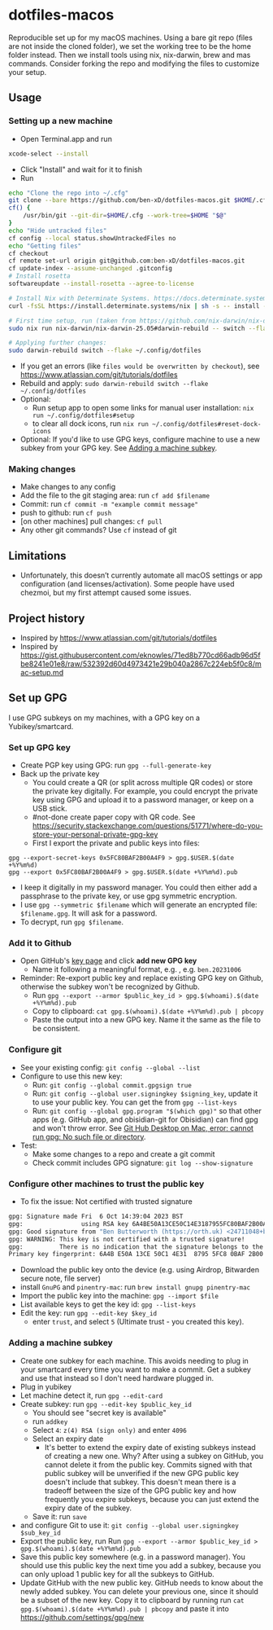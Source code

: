 # dotfiles-macos

Reproducible set up for my macOS machines. Using a bare git repo (files are not inside the cloned folder), we set the working tree to be the home folder instead. Then we install tools using nix, nix-darwin, brew and mas commands. Consider forking the repo and modifying the files to customize your setup.

## Usage

### Setting up a new machine

- Open Terminal.app and run

```bash
xcode-select --install
```

- Click "Install" and wait for it to finish
- Run

```bash
echo "Clone the repo into ~/.cfg"
git clone --bare https://github.com/ben-xD/dotfiles-macos.git $HOME/.cfg
cf() {
    /usr/bin/git --git-dir=$HOME/.cfg --work-tree=$HOME "$@"
}
echo "Hide untracked files"
cf config --local status.showUntrackedFiles no
echo "Getting files"
cf checkout
cf remote set-url origin git@github.com:ben-xD/dotfiles-macos.git
cf update-index --assume-unchanged .gitconfig
# Install rosetta
softwareupdate --install-rosetta --agree-to-license

# Install Nix with Determinate Systems. https://docs.determinate.systems/
curl -fsSL https://install.determinate.systems/nix | sh -s -- install --determinate

# First time setup, run (taken from https://github.com/nix-darwin/nix-darwin)
sudo nix run nix-darwin/nix-darwin-25.05#darwin-rebuild -- switch --flake ~/.config/dotfiles

# Applying further changes:
sudo darwin-rebuild switch --flake ~/.config/dotfiles
```

- If you get an errors (like `files would be overwritten by checkout`), see <https://www.atlassian.com/git/tutorials/dotfiles>
- Rebuild and apply: `sudo darwin-rebuild switch --flake ~/.config/dotfiles`
- Optional:
  - Run setup app to open some links for manual user installation: `nix run ~/.config/dotfiles#setup`
  - to clear all dock icons, run `nix run ~/.config/dotfiles#reset-dock-icons`
- Optional: If you'd like to use GPG keys, configure machine to use a new subkey from your GPG key. See [Adding a machine subkey](#adding-a-machine-subkey).

### Making changes

- Make changes to any config
- Add the file to the git staging area: run `cf add $filename`
- Commit: run `cf commit -m "example commit message"`
- push to github: run `cf push`
- [on other machines] pull changes: `cf pull`
- Any other git commands? Use `cf` instead of git

## Limitations

- Unfortunately, this doesn’t currently automate all macOS settings or app configuration (and licenses/activation). Some people have used chezmoi, but my first attempt caused some issues.

## Project history

- Inspired by <https://www.atlassian.com/git/tutorials/dotfiles>
- Inspired by <https://gist.githubusercontent.com/eknowles/71ed8b770cd66adb96d5fbe8241e01e8/raw/532392d60d4973421e29b040a2867c224eb5f0c8/mac-setup.md>

## Set up GPG

I use GPG subkeys on my machines, with a GPG key on a Yubikey/smartcard.

### Set up GPG key

- Create PGP key using GPG: run `gpg --full-generate-key`
- Back up the private key
  - You could create a QR (or split across multiple QR codes) or store the private key digitally. For example, you could encrypt the private key using GPG and upload it to a password manager, or keep on a USB stick.
  - #not-done create paper copy with QR code. See <https://security.stackexchange.com/questions/51771/where-do-you-store-your-personal-private-gpg-key>
  - First I export the private and public keys into files:

```
gpg --export-secret-keys 0x5FC80BAF2B00A4F9 > gpg.$USER.$(date +%Y%m%d)
gpg --export 0x5FC80BAF2B00A4F9 > gpg.$USER.$(date +%Y%m%d).pub
```

- I keep it digitally in my password manager. You could then either add a passphrase to the private key, or use gpg symmetric encryption.
- I use `gpg --symmetric $filename` which will generate an encrypted file: `$filename.gpg`. It will ask for a password.
- To decrypt, run `gpg $filename`.

### Add it to Github

- Open GitHub's [key page](https://github.com/settings/keys) and click **add new GPG key**
  - Name it following a meaningful format, e.g. , e.g. `ben.20231006`
- Reminder: Re-export public key and replace existing GPG key on Github, otherwise the subkey won't be recognized by Github.
  - Run `gpg --export --armor $public_key_id > gpg.$(whoami).$(date +%Y%m%d).pub`
  - Copy to clipboard: `cat gpg.$(whoami).$(date +%Y%m%d).pub | pbcopy`
  - Paste the output into a new GPG key. Name it the same as the file to be consistent.

### Configure git

- See your existing config: `git config --global --list`
- Configure to use this new key:
  - Run: `git config --global commit.gpgsign true`
  - Run: `git config --global user.signingkey $signing_key`, update it to use your public key. You can get the from `gpg --list-keys`
  - Run: `git config --global gpg.program "$(which gpg)"` so that other apps (e.g. GitHub app, and obisidian-git for Obisidian) can find gpg and won't throw error. See [Git Hub Desktop on Mac, error: cannot run gpg: No such file or directory](https://stackoverflow.com/a/37261769/7365866).
- Test:
  - Make some changes to a repo and create a git commit
  - Check commit includes GPG signature: `git log --show-signature`

### Configure other machines to trust the public key

- To fix the issue: Not certified with trusted signature

```bash
gpg: Signature made Fri  6 Oct 14:39:04 2023 BST
gpg:                using RSA key 6A4BE50A13CE50C14E3187955FC80BAF2B00A4F9
gpg: Good signature from "Ben Butterworth (https://orth.uk) <24711048+ben-xD@users.noreply.github.com>" [unknown]
gpg: WARNING: This key is not certified with a trusted signature!
gpg:          There is no indication that the signature belongs to the owner.
Primary key fingerprint: 6A4B E50A 13CE 50C1 4E31  8795 5FC8 0BAF 2B00 A4F9
```

- Download the public key onto the device (e.g. using Airdrop, Bitwarden secure note, file server)
- install `GnuPG` and `pinentry-mac`: run `brew install gnupg pinentry-mac`
- Import the public key into the machine: `gpg --import $file`
- List available keys to get the key id: `gpg --list-keys`
- Edit the key: run `gpg --edit-key $key_id`
  - enter `trust`, and select `5` (Ultimate trust - you created this key).

### Adding a machine subkey

- Create one subkey for each machine. This avoids needing to plug in your smartcard every time you want to make a commit. Get a subkey and use that instead so I don't need hardware plugged in.
- Plug in yubikey
- Let machine detect it, run `gpg --edit-card`
- Create subkey: run `gpg --edit-key $public_key_id`
  - You should see "secret key is available"
  - run `addkey`
  - Select `4`: `z(4) RSA (sign only)` and enter `4096`
  - Select an expiry date
    - It's better to extend the expiry date of existing subkeys instead of creating a new one. Why? After using a subkey on GitHub, you cannot delete it from the public key. Commits signed with that public subkey will be unverified if the new GPG public key doesn't include that subkey. This doesn't mean there is a tradeoff between the size of the GPG public key and how frequently you expire subkeys, because you can just extend the expiry date of the subkey.
  - Save it: run `save`
- and configure Git to use it: `git config --global user.signingkey $sub_key_id`
- Export the public key, run Run `gpg --export --armor $public_key_id > gpg.$(whoami).$(date +%Y%m%d).pub`
- Save this public key somewhere (e.g. in a password manager). You should use this public key the next time you add a subkey, because you can only upload 1 public key for all the subkeys to GitHub.
- Update GitHub with the new public key. GitHub needs to know about the newly added subkey. You can delete your previous one, since it should be a subset of the new key. Copy it to clipboard by running run `cat gpg.$(whoami).$(date +%Y%m%d).pub | pbcopy` and paste it into <https://github.com/settings/gpg/new>
